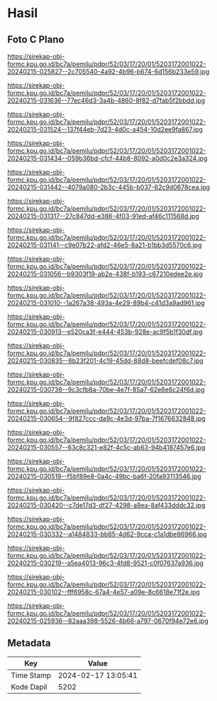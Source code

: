# Hasil

## Foto C Plano

https://sirekap-obj-formc.kpu.go.id/bc7a/pemilu/pdpr/52/03/17/20/01/5203172001022-20240215-025827--2c705540-4a92-4b96-b674-6d156b233e59.jpg

https://sirekap-obj-formc.kpu.go.id/bc7a/pemilu/pdpr/52/03/17/20/01/5203172001022-20240215-031636--77ec46d3-3a4b-4860-8f82-d7fab5f2bbdd.jpg

https://sirekap-obj-formc.kpu.go.id/bc7a/pemilu/pdpr/52/03/17/20/01/5203172001022-20240215-031524--137f44eb-7d23-4d0c-a454-10d2ee9fa867.jpg

https://sirekap-obj-formc.kpu.go.id/bc7a/pemilu/pdpr/52/03/17/20/01/5203172001022-20240215-031434--059b36bd-cfcf-44b8-8092-a0d0c2e3a324.jpg

https://sirekap-obj-formc.kpu.go.id/bc7a/pemilu/pdpr/52/03/17/20/01/5203172001022-20240215-031442--4079a080-2b3c-445b-b037-62c9d0678cea.jpg

https://sirekap-obj-formc.kpu.go.id/bc7a/pemilu/pdpr/52/03/17/20/01/5203172001022-20240215-031317--27c847dd-e386-4f03-91ed-af46c111568d.jpg

https://sirekap-obj-formc.kpu.go.id/bc7a/pemilu/pdpr/52/03/17/20/01/5203172001022-20240215-031141--c9e07b22-afd2-46e5-8a21-b1bb3d5570c6.jpg

https://sirekap-obj-formc.kpu.go.id/bc7a/pemilu/pdpr/52/03/17/20/01/5203172001022-20240215-031056--b9303f19-ab2e-438f-b193-c67210edee2e.jpg

https://sirekap-obj-formc.kpu.go.id/bc7a/pemilu/pdpr/52/03/17/20/01/5203172001022-20240215-031010--1a267a38-493a-4e29-89b4-c41d3a9ad961.jpg

https://sirekap-obj-formc.kpu.go.id/bc7a/pemilu/pdpr/52/03/17/20/01/5203172001022-20240215-030913--e520ca3f-e444-453b-928e-ac9f5b1f30df.jpg

https://sirekap-obj-formc.kpu.go.id/bc7a/pemilu/pdpr/52/03/17/20/01/5203172001022-20240215-030835--8b23f201-4c19-45dd-88d8-beefcdef08c7.jpg

https://sirekap-obj-formc.kpu.go.id/bc7a/pemilu/pdpr/52/03/17/20/01/5203172001022-20240215-030736--9c3cfb8a-70be-4e7f-85a7-62e8e6c24f6d.jpg

https://sirekap-obj-formc.kpu.go.id/bc7a/pemilu/pdpr/52/03/17/20/01/5203172001022-20240215-030654--9f827ccc-da9c-4e3d-97ba-7f1676632848.jpg

https://sirekap-obj-formc.kpu.go.id/bc7a/pemilu/pdpr/52/03/17/20/01/5203172001022-20240215-030557--63c8c321-e82f-4c5c-ab63-94b4187457e6.jpg

https://sirekap-obj-formc.kpu.go.id/bc7a/pemilu/pdpr/52/03/17/20/01/5203172001022-20240215-030519--f5bf89e8-0a4c-49bc-ba6f-20fa93113546.jpg

https://sirekap-obj-formc.kpu.go.id/bc7a/pemilu/pdpr/52/03/17/20/01/5203172001022-20240215-030420--c7de17d3-df27-4298-a9ea-8af433dddc32.jpg

https://sirekap-obj-formc.kpu.go.id/bc7a/pemilu/pdpr/52/03/17/20/01/5203172001022-20240215-030332--a1484833-bb85-4d62-9cca-c1a1dbe86966.jpg

https://sirekap-obj-formc.kpu.go.id/bc7a/pemilu/pdpr/52/03/17/20/01/5203172001022-20240215-030219--a5ea4013-96c3-4fd8-9521-c0f07637a936.jpg

https://sirekap-obj-formc.kpu.go.id/bc7a/pemilu/pdpr/52/03/17/20/01/5203172001022-20240215-030102--fff6958c-67a4-4e57-a09e-8c6618e71f2e.jpg

https://sirekap-obj-formc.kpu.go.id/bc7a/pemilu/pdpr/52/03/17/20/01/5203172001022-20240215-025936--82aaa398-5526-4b66-a797-0670f94e72e6.jpg


## Metadata

| Key        | Value               |
| ---------- | ------------------- |
| Time Stamp | 2024-02-17 13:05:41 |
| Kode Dapil | 5202                |




